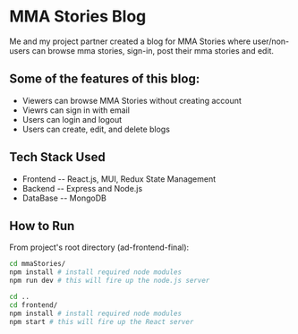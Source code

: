 # MMA Stories Blog

Me and my project partner created a blog for MMA Stories where user/non-users can browse mma stories, sign-in, post their mma stories and edit.

## Some of the features of this blog:
- Viewers can browse MMA Stories without creating account
- Viewrs can sign in with email 
- Users can login and logout
- Users can create, edit, and delete blogs

## Tech Stack Used
- Frontend -- React.js, MUI, Redux State Management
- Backend -- Express and Node.js
- DataBase -- MongoDB

## How to Run

From project's root directory (ad-frontend-final):
```bash
cd mmaStories/
npm install # install required node modules
npm run dev # this will fire up the node.js server

cd ..
cd frontend/
npm install # install required node modules
npm start # this will fire up the React server
```
             
